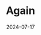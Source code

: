 ---  
layout: startup_page  
title: "Again"  
id: "again.bio"  
permalink: "/againagain.bio07172024/"  
website: "https://again.bio/"  
funding_round: "Series A"  
funding_amount: "$43M"  
investors: "GV, HV Capital, Kompas VC, EIFO - Denmark's Export and Investment Fund, ACME Capital, Atlantic Labs"  
about: "Again is a carbon utilization company that transforms industrial CO2 into valuable green chemicals using bioproduction processes. Their technology, developed from research at leading universities, offers a cost-effective and sustainable alternative to traditional chemical manufacturing, reducing carbon emissions significantly. Again co-locates its facilities with emission sources, minimizing transport and maximizing impact."  
markets: "Chemicals, Sustainability, Biotechnology"  
hq: "Copenhagen, Denmark"  
founded_year: "2021"  
linkedin: "https://www.linkedin.com/company/againbio/"  
twitter: ""  
instagram: ""  
facebook: ""  
crunchbase: ""  
pitchbook: "https://pitchbook.com/profiles/company/491729-50"  

date_display: "17-Jul-2024"  
date: "2024-07-17"

# SEO Optimization  
meta_title: "Again - Series A Funding ($43M)"  
meta_description: "Again, Again is a carbon utilization company that transforms industrial CO2 into valuable green chemicals using bioproduction processes. Their technology, de..."  
meta_keywords: "Again, Chemicals, Sustainability, Biotechnology, Series A funding"  
canonical_url: "https://startup.projectstartups.com/againagain.bio07172024/"  
---
